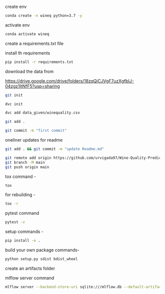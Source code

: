 create env
```bash
conda create -n wineq python=3.7 -y
```

activate env 
```bash
conda activate wineq
```

create a requirements.txt file

install th requirements
```bash
pip install -r requirements.txt
```

download the data from 

https://drive.google.com/drive/folders/18zqQiCJVgF7uzXgfbIJ-04zgz1ItNfF5?usp=sharing

```bash
git init
```

```bash
dvc init 
```

```bash
dvc add data_given/winequality.csv
```

```bash
git add .
```

```bash
git commit -m "first commit"
```

oneliner updates  for readme

```bash
git add . && git commit -m "update Readme.md"
```

```bash
git remote add origin https://github.com/urvigada97/Wine-Quality-Prediction.git
git branch -M main
git push origin main
```

tox command -
```bash
tox
```

for rebuilding -
```bash
tox -r 
```

pytest command
```bash
pytest -v
```

setup commands -
```bash
pip install -e . 
```

build your own package commands- 
```bash
python setup.py sdist bdist_wheel
```

create an artifacts folder

mlflow server command
```bash
mlflow server --backend-store-uri sqlite:///mlflow.db --default-artifact-root ./artifacts --host localhost -p 1234
```